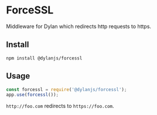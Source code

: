 # ForceSSL

Middleware for Dylan which redirects http requests to https.

## Install

`npm install @dylanjs/forcessl`

## Usage

``` js
const forcessl = require('@dylanjs/forcessl');
app.use(forcessl());
```

`http://foo.com` redirects to `https://foo.com`.
